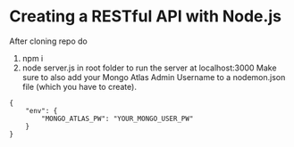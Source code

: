 # Creating a RESTful API with Node.js
After cloning repo do 
 1. npm i
 2. node server.js in root folder to run the server at localhost:3000
Make sure to also add your Mongo Atlas Admin Username to a nodemon.json file (which you have to create).

```
{
    "env": {
        "MONGO_ATLAS_PW": "YOUR_MONGO_USER_PW"
    }
}
```
